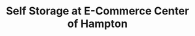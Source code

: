 ---
title: "Self Storage at E-Commerce Center of Hampton"
url: /hampton/self-storage-at-e-commerce-center-of-hampton/
shop: Mieten
---